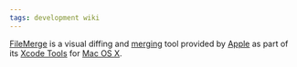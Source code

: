 ```yaml
---
tags: development wiki
---
```


[FileMerge](/wiki/FileMerge) is a visual diffing and [merging](/wiki/merging) tool provided by [Apple](/wiki/Apple) as part of its [Xcode Tools](/wiki/Xcode_Tools) for [Mac OS X](/wiki/Mac_OS_X).
